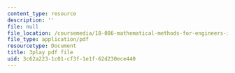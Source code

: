 ```yaml
---
content_type: resource
description: ''
file: null
file_location: /coursemedia/18-086-mathematical-methods-for-engineers-ii-spring-2006/3c62a2231c01cf3f1e1f62d230ece440_HHwDX-3IPT0.pdf
file_type: application/pdf
resourcetype: Document
title: 3play pdf file
uid: 3c62a223-1c01-cf3f-1e1f-62d230ece440
---
```

